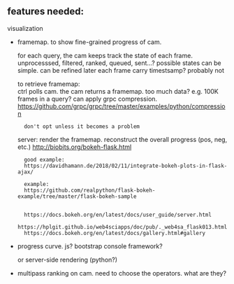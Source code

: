 ## features needed:


visualization

- framemap. to show fine-grained progress of cam.

    for each query, the cam keeps track the state of each frame. 
         unprocesssed, filtered, ranked, queued, sent...? 
         possible states can be simple. can be refined later
         each frame carry timestsamp? probably not
         
    to retrieve framemap:       
        ctrl polls cam. the cam returns a framemap. 
        too much data? e.g. 100K frames in a query? 
            can apply grpc compression.
            https://github.com/grpc/grpc/tree/master/examples/python/compression
             
        don't opt unless it becomes a problem
        
    server: 
        render the framemap. 
        reconstruct the overall progress (pos, neg, etc.)
        http://biobits.org/bokeh-flask.html
        
        good example:
        https://davidhamann.de/2018/02/11/integrate-bokeh-plots-in-flask-ajax/
        
        example: 
        https://github.com/realpython/flask-bokeh-example/tree/master/flask-bokeh-sample
        
        
        https://docs.bokeh.org/en/latest/docs/user_guide/server.html
        https://hplgit.github.io/web4sciapps/doc/pub/._web4sa_flask013.html
        https://docs.bokeh.org/en/latest/docs/gallery.html#gallery
                 
- progress curve. 
    js? bootstrap console framework? 
        
    or server-side rendering (python?)
        
     
- multipass ranking 
    on cam. need to choose the operators. what are they?    